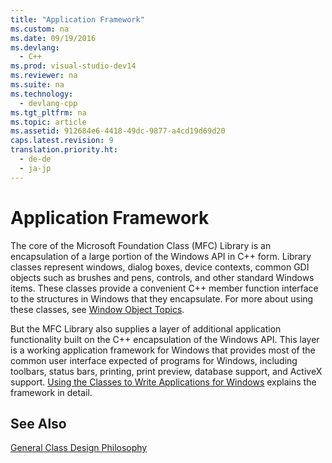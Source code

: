 ```yaml
---
title: "Application Framework"
ms.custom: na
ms.date: 09/19/2016
ms.devlang: 
  - C++
ms.prod: visual-studio-dev14
ms.reviewer: na
ms.suite: na
ms.technology: 
  - devlang-cpp
ms.tgt_pltfrm: na
ms.topic: article
ms.assetid: 912684e6-4418-49dc-9877-a4cd19d69d20
caps.latest.revision: 9
translation.priority.ht: 
  - de-de
  - ja-jp
---
```

# Application Framework
The core of the Microsoft Foundation Class (MFC) Library is an encapsulation of a large portion of the Windows API in C++ form. Library classes represent windows, dialog boxes, device contexts, common GDI objects such as brushes and pens, controls, and other standard Windows items. These classes provide a convenient C++ member function interface to the structures in Windows that they encapsulate. For more about using these classes, see [Window Object Topics](../vs140/Window-Objects.md).  
  
 But the MFC Library also supplies a layer of additional application functionality built on the C++ encapsulation of the Windows API. This layer is a working application framework for Windows that provides most of the common user interface expected of programs for Windows, including toolbars, status bars, printing, print preview, database support, and ActiveX support. [Using the Classes to Write Applications for Windows](../vs140/Using-the-Classes-to-Write-Applications-for-Windows.md) explains the framework in detail.  
  
## See Also  
 [General Class Design Philosophy](../vs140/General-Class-Design-Philosophy.md)